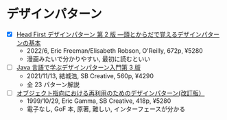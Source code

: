 # デザインパターン

- [x] [Head First デザインパターン 第 2 版 ―頭とからだで覚えるデザインパターンの基本](https://www.oreilly.co.jp/books/9784873119762/)
  - 2022/6, Eric Freeman/Elisabeth Robson, O'Reilly, 672p, ¥5280
  - 漫画みたいで分かりやすい, 最初に読むといい
- [ ] [Java 言語で学ぶデザインパターン入門第 3 版](https://www.sbcr.jp/product/4815609801/)
  - 2021/11/13, 結城浩, SB Creative, 560p, ¥4290
  - 全 23 パターン解説
- [ ] [オブジェクト指向における再利用のためのデザインパターン(改訂版）](https://www.sbcr.jp/product/4797311126/)
  - 1999/10/29, Eric Gamma, SB Creative, 418p, ¥5280
  - 電子なし, GoF 本, 原著, 難しい, インターフェースが分かる
